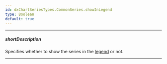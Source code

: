 ```yaml
---
id: dxChartSeriesTypes.CommonSeries.showInLegend
type: Boolean
default: true
---
```

---
##### shortDescription
Specifies whether to show the series in the [legend](/concepts/05%20Widgets/Chart/35%20Legend/00%20Overview.md '/Documentation/Guide/Widgets/Chart/Legend/Overview/') or not.

---
